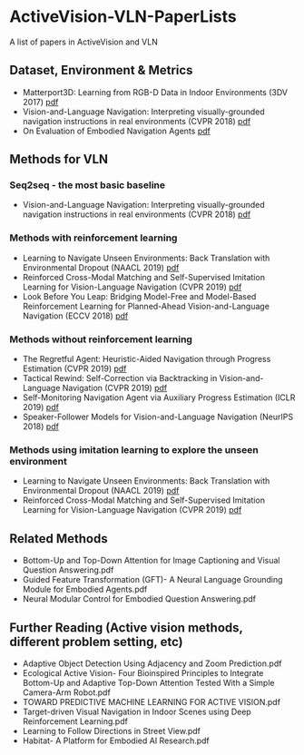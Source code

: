 # ActiveVision-VLN-PaperLists
A list of  papers in ActiveVision and VLN

## Dataset, Environment & Metrics
 - Matterport3D: Learning from RGB-D Data in Indoor Environments (3DV 2017) [pdf](https://arxiv.org/pdf/1709.06158.pdf)
 - Vision-and-Language Navigation: Interpreting visually-grounded navigation instructions in real environments (CVPR 2018) [pdf](https://arxiv.org/pdf/1711.07280.pdf)
 - On Evaluation of Embodied Navigation Agents [pdf](https://arxiv.org/pdf/1807.06757.pdf)

## Methods for VLN
### Seq2seq - the most basic baseline
 - Vision-and-Language Navigation: Interpreting visually-grounded navigation instructions in real environments (CVPR 2018) [pdf](https://arxiv.org/pdf/1711.07280.pdf)
### Methods with reinforcement learning
 - Learning to Navigate Unseen Environments: Back Translation with Environmental Dropout (NAACL 2019) [pdf](https://arxiv.org/pdf/1904.04195.pdf)
 - Reinforced Cross-Modal Matching and Self-Supervised Imitation Learning for Vision-Language Navigation (CVPR 2019) [pdf](https://arxiv.org/pdf/1811.10092.pdf)
 - Look Before You Leap: Bridging Model-Free and Model-Based Reinforcement Learning for Planned-Ahead Vision-and-Language Navigation (ECCV 2018) [pdf](https://arxiv.org/pdf/1803.07729.pdf)
### Methods without reinforcement learning
 - The Regretful Agent: Heuristic-Aided Navigation through Progress Estimation (CVPR 2019) [pdf](https://arxiv.org/pdf/1903.01602.pdf)
 - Tactical Rewind: Self-Correction via Backtracking in Vision-and-Language Navigation (CVPR 2019) [pdf](https://arxiv.org/pdf/1903.02547.pdf)
 - Self-Monitoring Navigation Agent via Auxiliary Progress Estimation (ICLR 2019) [pdf](https://arxiv.org/pdf/1901.03035.pdf)
 - Speaker-Follower Models for Vision-and-Language Navigation (NeurIPS 2018) [pdf](https://arxiv.org/pdf/1806.02724.pdf)
### Methods using imitation learning to explore the unseen environment
 - Learning to Navigate Unseen Environments: Back Translation with Environmental Dropout (NAACL 2019) [pdf](https://arxiv.org/pdf/1904.04195.pdf)
 - Reinforced Cross-Modal Matching and Self-Supervised Imitation Learning for Vision-Language Navigation (CVPR 2019) [pdf](https://arxiv.org/pdf/1811.10092.pdf)

## Related Methods
 - Bottom-Up and Top-Down Attention for Image Captioning and Visual Question Answering.pdf
 - Guided Feature Transformation (GFT)- A Neural Language Grounding Module for Embodied Agents.pdf
 - Neural Modular Control for Embodied Question Answering.pdf

## Further Reading (Active vision methods, different problem setting, etc)
 - Adaptive Object Detection Using Adjacency and Zoom Prediction.pdf
 - Ecological Active Vision- Four Bioinspired Principles to Integrate Bottom-Up and Adaptive Top-Down Attention Tested With a Simple Camera-Arm Robot.pdf
 - TOWARD PREDICTIVE MACHINE LEARNING FOR ACTIVE VISION.pdf
 - Target-driven Visual Navigation in Indoor Scenes using Deep Reinforcement Learning.pdf
 - Learning to Follow Directions in Street View.pdf
 - Habitat- A Platform for Embodied AI Research.pdf

